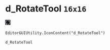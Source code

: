 # d_RotateTool `16x16`
<img src="/img/d_RotateTool.png" width=16 height=16>

``` CSharp
EditorGUIUtility.IconContent("d_RotateTool")
```
```
d_RotateTool
```
